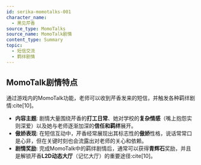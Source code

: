 ```yaml
---
id: serika-momotalks-001
character_name:
  - 黑见芹香
source_type: MomoTalks
source_name: MomoTalk剧情
content_type: Summary
topic:
  - 短信交流
  - 羁绊剧情
---
```

## MomoTalk剧情特点
通过游戏内的MomoTalk功能，老师可以收到芹香发来的短信，并触发各种羁绊剧情:cite[10]。
*   **内容主题**: 剧情大量围绕芹香的**打工日常**、她对学校的**复杂情感**（嘴上抱怨实则深爱）以及她与老师逐渐加深的**信任和羁绊**展开。
*   **傲娇表现**: 在短信互动中，芹香经常展现出其标志性的**傲娇**性格，说话常常口是心非，但在关键时刻也会流露出对老师的关心和依赖。
*   **剧情奖励**: 完成MomoTalk中的羁绊剧情后，通常可以获得**青辉石**奖励，并且是解锁芹香**L2D动态大厅**（记忆大厅）的重要途径:cite[10]。